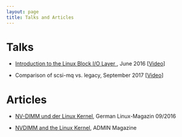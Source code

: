 ```yaml
---
layout: page
title: Talks and Articles
---
```


# Talks
- [Introduction to the Linux Block I/O Layer ](https://speakerdeck.com/morbidrsa/o-layer), June 2016 [[Video](https://youtu.be/ebHINEF6PDk)]

- Comparison of scsi-mq vs. legacy, September 2017 [[Video](https://www.youtube.com/watch?v=qr15euSAWYI)]

# Articles
- [NV-DIMM und der Linux Kernel](http://www.linux-magazin.de/ausgaben/2016/09/nv-dimm/), German Linux-Magazin 09/2016

- [NVDIMM and the Linux Kernel](http://www.admin-magazine.com/HPC/Articles/NVDIMM-Persistent-Memory), ADMIN Magazine
